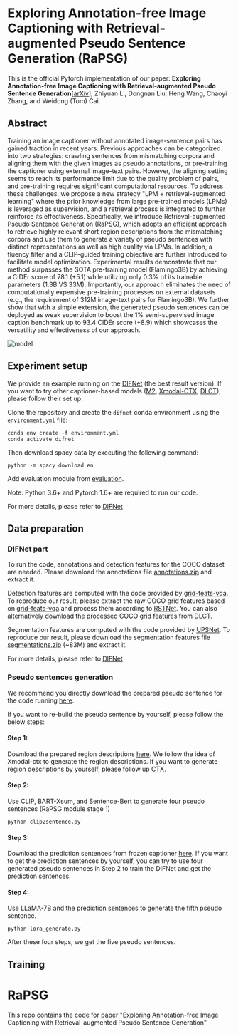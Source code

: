 # Exploring Annotation-free Image Captioning with Retrieval-augmented Pseudo Sentence Generation (RaPSG)

This is the official Pytorch implementation of our paper: __Exploring Annotation-free Image Captioning with Retrieval-augmented Pseudo Sentence Generation__[[arXiv](https://arxiv.org)], Zhiyuan Li, Dongnan Liu, Heng Wang, Chaoyi Zhang, and Weidong (Tom) Cai. 

## Abstract
Training an image captioner without annotated image-sentence pairs has gained traction in recent years. Previous approaches can be categorized into two strategies: crawling sentences from mismatching corpora and aligning them with the given images as pseudo annotations, or pre-training the captioner using external image-text pairs. However, the aligning setting seems to reach its performance limit due to the quality problem of pairs, and pre-training requires significant computational resources. To address these challenges, we propose a new strategy "LPM + retrieval-augmented learning" where the prior knowledge from large pre-trained models (LPMs) is leveraged as supervision, and a retrieval process is integrated to further reinforce its effectiveness. Specifically, we introduce Retrieval-augmented Pseudo Sentence Generation (RaPSG), which adopts an efficient approach to retrieve highly relevant short region descriptions from the mismatching corpora and use them to generate a variety of pseudo sentences with distinct representations as well as high quality via LPMs. In addition, a fluency filter and a CLIP-guided training objective are further introduced to facilitate model optimization. Experimental results demonstrate that our method surpasses the SOTA pre-training model (Flamingo3B) by achieving a CIDEr score of 78.1 (+5.1) while utilizing only 0.3$\%$ of its trainable parameters (1.3B VS 33M). Importantly, our approach eliminates the need of computationally expensive pre-training processes on external datasets (e.g., the requirement of 312M image-text pairs for Flamingo3B). We further show that with a simple extension, the generated pseudo sentences can be deployed as weak supervision to boost the $1\%$ semi-supervised image caption benchmark up to 93.4 CIDEr score (+8.9) which showcases the versatility and effectiveness of our approach.

![model](images/model.jpg)

## Experiment setup
We provide an example running on the [DIFNet](https://github.com/mrwu-mac/DIFNet) (the best result version). If you want to try other captioner-based models ([M2](https://github.com/aimagelab/meshed-memory-transformer), [Xmodal-CTX](https://github.com/GT-RIPL/Xmodal-Ctx/tree/main), [DLCT](https://github.com/luo3300612/image-captioning-DLCT)), please follow their set up.

Clone the repository and create the `difnet` conda environment using the `environment.yml` file:
```
conda env create -f environment.yml
conda activate difnet
```

Then download spacy data by executing the following command:
```
python -m spacy download en
```

Add evaluation module from [evaluation](https://github.com/aimagelab/meshed-memory-transformer/tree/master/evaluation).

Note: Python 3.6+ and Pytorch 1.6+ are required to run our code. 

For more details, please refer to [DIFNet](https://github.com/mrwu-mac/DIFNet)

## Data preparation
### DIFNet part
To run the code, annotations and detection features for the COCO dataset are needed. Please download the annotations file [annotations.zip](https://drive.google.com/file/d/1i8mqKFKhqvBr8kEp3DbIh9-9UNAfKGmE/view?usp=sharing) and extract it.

Detection features are computed with the code provided by [grid-feats-vqa](https://github.com/facebookresearch/grid-feats-vqa). To reproduce our result, please extract the raw COCO grid features based on [grid-feats-vqa](https://github.com/facebookresearch/grid-feats-vqa) and process them according to [RSTNet](https://github.com/zhangxuying1004/RSTNet). You can also alternatively download the processed COCO grid features from [DLCT](https://github.com/luo3300612/image-captioning-DLCT).

Segmentation features are computed with the code provided by [UPSNet](https://github.com/uber-research/UPSNet). To reproduce our result, please download the segmentation features file [segmentations.zip](https://drive.google.com/file/d/1R7GL9FTZgc0cpCoJ6UGWNuhvAiDciab7/view?usp=sharing) (~83M) and extract it.

For more details, please refer to [DIFNet](https://github.com/mrwu-mac/DIFNet)

### Pseudo sentences generation
We recommend you directly download the prepared pseudo sentence for the code running [here](https://github.com/).

If you want to re-build the pseudo sentence by yourself, please follow the below steps:
#### Step 1:
Download the prepared region descriptions [here](https://github.com/). We follow the idea of Xmodal-ctx to generate the region descriptions. If you want to generate region descriptions by yourself, please follow up [CTX](https://github.com/GT-RIPL/Xmodal-Ctx/tree/main/ctx).
#### Step 2:
Use CLIP, BART-Xsum, and Sentence-Bert to generate four pseudo sentences (RaPSG module stage 1)  
```
python clip2sentence.py
```
#### Step 3:
Download the prediction sentences from frozen captioner [here](https://github.com/). If you want to get the prediction sentences by yourself, you can try to use four generated pseudo sentences in Step 2 to train the DIFNet and get the prediction sentences.

#### Step 4:
Use LLaMA-7B and the prediction sentences to generate the fifth pseudo sentence.
```
python lora_generate.py
```
After these four steps, we get the five pseudo sentences.

## Training





# RaPSG
This repo contains the code for paper "Exploring Annotation-free Image Captioning with Retrieval-augmented Pseudo Sentence Generation"
